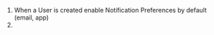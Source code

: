 <!-- TODO -->

1. When a User is created enable Notification Preferences by default (email, app)
2.
